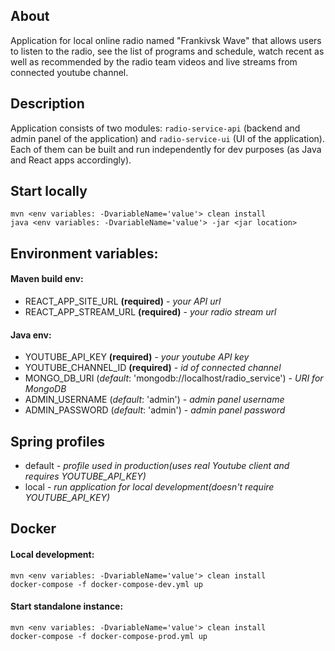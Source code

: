 ## About
Application for local online radio named "Frankivsk Wave"
that allows users to listen to the radio, see the list of programs and schedule,
watch recent as well as recommended by the radio team videos
 and live streams from connected youtube channel.

## Description
Application consists of two modules: `radio-service-api`
(backend and admin panel of the application) and `radio-service-ui`
(UI of the application).
Each of them can be built and run independently for dev purposes
(as Java and React apps accordingly).

## Start locally
```
mvn <env variables: -DvariableName='value'> clean install
java <env variables: -DvariableName='value'> -jar <jar location>
```
## Environment variables:

#### Maven build env:
- REACT_APP_SITE_URL **(required)** - _your API url_
- REACT_APP_STREAM_URL **(required)** - _your radio stream url_

#### Java env:
- YOUTUBE_API_KEY **(required)** - _your youtube API key_
- YOUTUBE_CHANNEL_ID **(required)** - _id of connected channel_
- MONGO_DB_URI (_default_: 'mongodb://localhost/radio_service') - _URI for MongoDB_
- ADMIN_USERNAME (_default_: 'admin') - _admin panel username_
- ADMIN_PASSWORD (_default_: 'admin') - _admin panel password_

## Spring profiles
- default - *profile used in production(uses real Youtube client and requires YOUTUBE_API_KEY)*
- local - *run application for local development(doesn't require YOUTUBE_API_KEY)*

## Docker

#### Local development:
```
mvn <env variables: -DvariableName='value'> clean install
docker-compose -f docker-compose-dev.yml up
```

#### Start standalone instance:
```
mvn <env variables: -DvariableName='value'> clean install
docker-compose -f docker-compose-prod.yml up
```